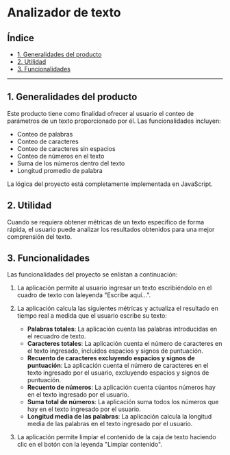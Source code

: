 # Analizador de texto

## Índice

* [1. Generalidades del producto](#1-generalidades-del-producto)
* [2. Utilidad](#2-utilidad)
* [3. Funcionalidades](#3-funcionalidades)

***

## 1. Generalidades del producto

Este producto tiene como finalidad ofrecer al usuario el conteo de parámetros de un texto proporcionado por él. Las funcionalidades incluyen:
* Conteo de palabras
* Conteo de caracteres
* Conteo de caracteres sin espacios
* Conteo de números en el texto
* Suma de los números dentro del texto
* Longitud promedio de palabra

La lógica del proyecto está completamente implementada en JavaScript.

## 2. Utilidad

Cuando se requiera obtener métricas de un texto específico de forma rápida, el usuario puede analizar los resultados obtenidos para una  mejor comprensión del texto.


## 3. Funcionalidades

Las funcionalidades del proyecto se enlistan a continuación:

1. La aplicación permite al usuario ingresar un texto escribiéndolo
en el cuadro de texto con laleyenda "Escribe aquí...".

2. La aplicación calcula las siguientes métricas y actualiza el
resultado en tiempo real a medida que el usuario escribe su texto:

    - **Palabras totales**: La aplicación cuenta las palabras introducidas en el recuadro de texto. 
    - **Caracteres totales**: La aplicación cuenta el número de
    caracteres en el texto ingresado, incluidos espacios y signos de
    puntuación.
    - **Recuento de caracteres excluyendo espacios y signos de puntuación**:
    La aplicación cuenta el número de caracteres en el texto ingresado por el usuario, excluyendo espacios y signos de puntuación.
    - **Recuento de números**: La aplicación cuenta cúantos números hay en
    el texto ingresado por el usuario.
    - **Suma total de números**: La aplicación suma todos los números que
    hay en el texto ingresado por el usuario.
    - **Longitud media de las palabras**: La aplicación calcula la
    longitud media de las palabras en el texto ingresado por el usuario.

3. La aplicación permite limpiar el contenido de la caja de texto haciendo
clic en el botón con la leyenda "Limpiar contenido".